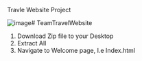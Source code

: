 Travle Website Project

![image](https://github.com/Denoudenjb/TeamTravelWebsite/assets/88197149/72f89653-2477-43eb-bfdb-e82a64f2905f)# TeamTravelWebsite

1) Download Zip file to your Desktop
2) Extract All
3) Navigate to Welcome page, I.e Index.html
